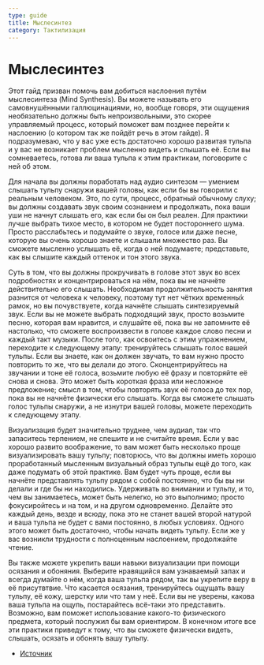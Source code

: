 ```yaml
---
type: guide
title: Мыслесинтез
category: Тактилизация
---
```

# Мыслесинтез


Этот гайд призван помочь вам добиться наслоения путём мыслесинтеза (Mind Synthesis). Вы можете называть его самовнушёнными галлюцинациями, но, вообще говоря, эти ощущения необязательно должны быть непроизвольными, это скорее управляемый процесс, который поможет вам позднее перейти к наслоению (о котором так же пойдёт речь в этом гайде). Я подразумеваю, что у вас уже есть достаточно хорошо развитая тульпа и у вас не возникает проблем мысленно видеть и слышать её. Если вы сомневаетесь, готова ли ваша тульпа к этим практикам, поговорите с ней об этом.

Для начала вы должны поработать над аудио синтезом — умением слышать тульпу снаружи вашей головы, как если бы вы говорили с реальным человеком. Это, по сути, процесс, обратный обычному слуху; вы должны создавать звук своим сознанием и продолжать, пока ваши уши не начнут слышать его, как если бы он был реален. Для практики лучше выбрать тихое место, в котором не будет постороннего шума. Просто расслабьтесь и подумайте о звуке, голосе или даже песне, которую вы очень хорошо знаете и слышали множество раз. Вы сможете мысленно услышать её, когда о ней подумаете; представьте, как вы слышите каждый оттенок и тон этого звука.

Суть в том, что вы должны прокручивать в голове этот звук во всех подробностях и концентрироваться на нём, пока вы не начнёте действительно его слышать. Необходимая продолжительность занятия разнится от человека к человеку, поэтому тут нет чётких временны́х рамок, но вы почувствуете, когда начнёте слышать синтезируемый звук. Если вы не можете выбрать подходящий звук, просто возьмите песню, которая вам нравится, и слушайте её, пока вы не запомните её настолько, что сможете воспроизвести в голове каждое слово песни и каждый такт музыки. После того, как освоитесь с этим упражнением, переходите к следующему этапу: тренируйтесь слышать голос вашей тульпы. Если вы знаете, как он должен звучать, то вам нужно просто повторить то же, что вы делали до этого. Сконцентрируйтесь на звучании и тоне её голоса, возьмите любую её фразу и повторяйте её снова и снова. Это может быть короткая фраза или несложное предложение; смысл в том, чтобы повторять звук её голоса до тех пор, пока вы не начнёте физически его слышать. Когда вы сможете слышать голос тульпы снаружи, а не изнутри вашей головы, можете переходить к следующему этапу. 

Визуализация будет значительно труднее, чем аудиал, так что запаситесь терпением, не спешите и не считайте время. Если у вас хорошо развито воображение, то вам может быть несколько проще визуализировать вашу тульпу; повторюсь, что вы должны иметь хорошо проработанный мысленным визуальный образ тульпы ещё до того, как даже подумать об этой практике. Вам будет чуть проще, если вы начнёте представлять тульпу рядом с собой постоянно, что бы вы ни делали и где бы ни находились. Удерживать во внимании и тульпу, и то, чем вы занимаетесь, может быть нелегко, но это выполнимо; просто фокусиройтесь и на том, и на другом одновременно. Делайте это каждый день, везде и всюду, пока это не станет вашей второй натурой и ваша тульпа не будет с вами постоянно, в любых условиях. Одного этого может быть достаточно, чтобы начать видеть тульпу. Если же у вас возникли трудности с полноценным наслоением, продолжайте чтение.

Вы также можете укрепить ваши навыки визуализации при помощи осязания и обоняния. Выберите нравящийся вам узнаваемый запах и всегда думайте о нём, когда ваша тульпа рядом, так вы укрепите веру в её присутвтвие. Что касается осязания, тренируйтесь ощущать вашу тульпу, её кожу, шерстку или что там у неё. Если вы не уверены, какова ваша тульпа на ощупь, постарайтесь всё-таки это представить. Возможно, вам поможет использование какого-то физического предмета, который послужил бы вам ориентиром. В конечном итоге все эти практики приведут к тому, что вы сможете физически видеть, слышать, осязать и обонять вашу тульпу.

* [Источник](https://community.tulpa.info/thread-imposition-mind-synthesis-guide)
